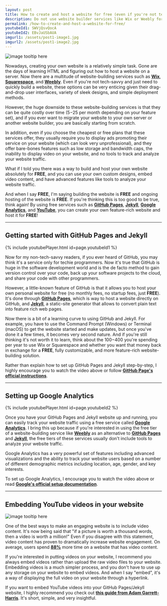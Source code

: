 ```yaml
---
layout: post
title: How to create and host a website for free (even if you're not tech-savvy)
description: Do not use website builder services like Wix or Weebly for your personal website; learn how to build and host your website for free using GitHub Pages, Jekyll, Google Analytics, and YouTube!
permalink: /how-to-create-and-host-a-website-for-free/
youtubeId1: SWVjQsvQocA
youtubeId2: EBvJaUSbAUA
imgurl1: /assets/post1-image1.jpg
imgurl2: /assets/post1-image2.jpg
---
```


![image tooltip here]({{page.imgurl1|relative_url}})

Nowadays, creating your own website is a relatively simple task. Gone are the days of learning HTML and figuring out how to host a website on a server. Now there are a multitude of website-building services such as [**Wix**](https://www.wix.com/), [**Squarespace**](https://www.squarespace.com/), and [**Weebly**](https://www.weebly.com/). Even if you're not tech-savvy and just need to quickly build a website, these options can be very enticing given their drag-and-drop user interfaces, variety of sleek designs, and simple deployment methods.

However, the huge downside to these website-building services is that they can be quite costly over time ($5-$25 per month depending on your feature set), and if you ever want to migrate your website to your own server or another website builder, you are basically starting from scratch. 

In addition, even if you choose the cheapest or free plans that these services offer, they usually require you to display ads promoting their service on your website (which can look very unprofessional), and they offer bare-bones features such as low storage and bandwidth caps, the inability to display video on your website, and no tools to track and analyze your website traffic.

What if I told you there was a way to build and host your own website absolutely for **FREE**, and you can use your own custom designs, embed video content, and have advanced features like tools to analyze your website traffic.

And when I say **FREE**, I'm saying building the website is **FREE** and ongoing hosting of the website is **FREE**. If you're thinking this is too good to be true, think again! By using free services such as [**GitHub Pages**](https://pages.github.com/), [**Jekyll**](https://jekyllrb.com/), [**Google Analytics**](https://analytics.google.com/analytics/web/), and [**YouTube**](https://www.youtube.com/), you can create your own feature-rich website and host it for **FREE**!

----

## Getting started with GitHub Pages and Jekyll

{% include youtubePlayer.html id=page.youtubeId1 %}

Now for my non-tech-savvy readers, if you ever heard of GitHub, you may think it's a service only for techie programmers. Now it's true that GitHub is huge in the software development world and is the de facto method to gain version control over your code, back up your software projects to the cloud, and share your code with other programmers. 

However, a little-known feature of GitHub is that it allows you to host your own personal website for free (no monthly fees, no startup fees, just **FREE**). It's done through [**GitHub Pages**](https://pages.github.com/), which is way to host a website directly on GitHub, and [**Jekyll**](https://jekyllrb.com/), a static-site generator that allows to convert plain text into feature rich web pages.

Now there is a bit of a learning curve to using GitHub and Jekyll. For example, you have to use the Command Prompt (Windows) or Terminal (macOS) to get the website started and make updates, but once you've done it a few times, it becomes very second nature. And if you're still thinking it's not worth it to learn, think about the $100-$400 you're spending per year to use Wix or Squarespace and whether you want that money back in exchange for a **FREE**, fully customizable, and more feature-rich website-building solution.

Rather than explain how to set up GitHub Pages and Jekyll step-by-step, I highly encourage you to watch the video above or follow [**GitHub Page's official instructions**](https://help.github.com/articles/setting-up-your-github-pages-site-locally-with-jekyll/).

----

## Setting up Google Analytics

{% include youtubePlayer.html id=page.youtubeId2 %}

Once you have your GitHub Pages and Jekyll website up and running, you can easily track your website traffic using a free service called [**Google Analytics**](https://analytics.google.com/analytics/web/). I bring this up because if you're interested in using the free tier of a website-building service like [**Weebly**](https://www.weebly.com/) as an alternative to [**GitHub Pages**](https://pages.github.com/) and [**Jekyll**](https://jekyllrb.com/), the free tiers of these services usually don't include tools to analyze your website traffic.

Google Analytics has a very powerful set of features including advanced visualizations and the ability to track your website users based on a number of different demographic metrics including location, age, gender, and key interests.

To set up Google Analytics, I encourage you to watch the video above or read [**Google's official setup documentation**](https://support.google.com/analytics/answer/1008015?hl=en).

---

## Embedding YouTube videos in your website

![image tooltip here]({{page.imgurl2|relative_url}})

One of the best ways to make an engaging website is to include video content. It's now being said that "if a picture is worth a thousand words, then a video is worth a million!" Even if you disagree with this statement, video content has proven to dramatically increase website engagement. On average, users spend [**88%**](http://www.sheffieldav.com/production/5-reasons-we-love-video-marketing-and-you-should-too) more time on a website that has video content.

If you're interested in putting videos on your website, I recommend you always embed videos rather than upload the raw video files to your website. Embedding videos is a much simpler process, and you don't have to use up any storage on your website to embed videos. And when I say "embed", it's a way of displaying the full video on your website through a hyperlink.

If you want to embed YouTube videos into your GitHub Pages/Jekyll website, I highly recommend you check out [**this guide from Adam Garrett-Harris**](https://adam.garrett-harris.com/how-to-easily-embed-youtube-videos-in-jekyll-sites-without-a-plugin/). It's short, simple, and very insightful.
